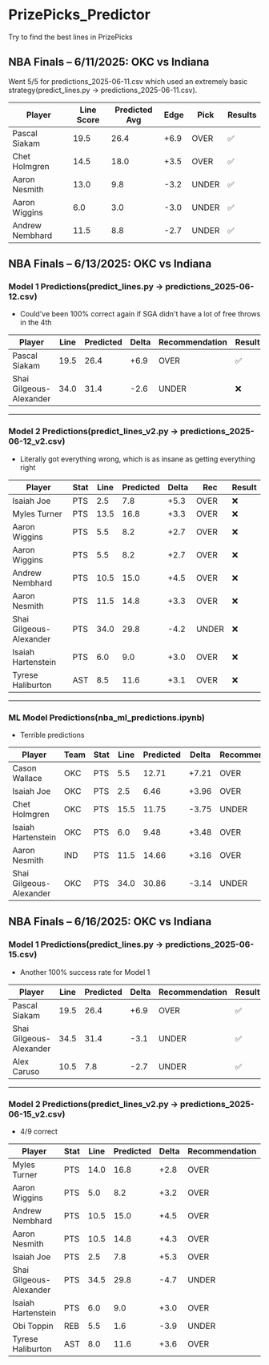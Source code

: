 # PrizePicks_Predictor
Try to find the best lines in PrizePicks

## NBA Finals – 6/11/2025: OKC vs Indiana

Went 5/5 for predictions_2025-06-11.csv which used an extremely basic strategy(predict_lines.py -> predictions_2025-06-11.csv).

| Player            | Line Score | Predicted Avg | Edge  | Pick   | Results |
|-------------------|------------|----------------|--------|--------|---------|
| Pascal Siakam     | 19.5       | 26.4           | +6.9   | OVER   | ✅       |
| Chet Holmgren     | 14.5       | 18.0           | +3.5   | OVER   | ✅       |
| Aaron Nesmith     | 13.0       | 9.8            | -3.2   | UNDER  | ✅       |
| Aaron Wiggins     | 6.0        | 3.0            | -3.0   | UNDER  | ✅       |
| Andrew Nembhard   | 11.5       | 8.8            | -2.7   | UNDER  | ✅       |
 

## NBA Finals – 6/13/2025: OKC vs Indiana

### Model 1 Predictions(predict_lines.py -> predictions_2025-06-12.csv)
- Could've been 100% correct again if SGA didn't have a lot of free throws in the 4th

| Player                  | Line | Predicted | Delta | Recommendation | Result |
|-------------------------|------|-----------|--------|----------------|--------|
| Pascal Siakam           | 19.5 | 26.4      | +6.9   | OVER           | ✅     |
| Shai Gilgeous-Alexander | 34.0 | 31.4      | -2.6   | UNDER          | ❌       |

---

### Model 2 Predictions(predict_lines_v2.py -> predictions_2025-06-12_v2.csv)
- Literally got everything wrong, which is as insane as getting everything right

| Player                  | Stat | Line | Predicted | Delta | Rec   | Result |
|-------------------------|------|------|-----------|--------|--------|--------|
| Isaiah Joe              | PTS  | 2.5  | 7.8       | +5.3   | OVER   | ❌       |
| Myles Turner            | PTS  | 13.5 | 16.8      | +3.3   | OVER   | ❌       |
| Aaron Wiggins           | PTS  | 5.5  | 8.2       | +2.7   | OVER   | ❌       |
| Aaron Wiggins           | PTS  | 5.5  | 8.2       | +2.7   | OVER   | ❌       |
| Andrew Nembhard         | PTS  | 10.5 | 15.0      | +4.5   | OVER   | ❌       |
| Aaron Nesmith           | PTS  | 11.5 | 14.8      | +3.3   | OVER   | ❌       |
| Shai Gilgeous-Alexander | PTS  | 34.0 | 29.8      | -4.2   | UNDER  | ❌       |
| Isaiah Hartenstein      | PTS  | 6.0  | 9.0       | +3.0   | OVER   | ❌       |
| Tyrese Haliburton       | AST  | 8.5  | 11.6      | +3.1   | OVER   | ❌       |

---

### ML Model Predictions(nba_ml_predictions.ipynb)
- Terrible predictions

| Player                  | Team | Stat | Line | Predicted | Delta | Recommendation | Result |
|-------------------------|------|------|------|-----------|--------|----------------|--------|
| Cason Wallace           | OKC  | PTS  | 5.5  | 12.71     | +7.21  | OVER           | ❌       |
| Isaiah Joe              | OKC  | PTS  | 2.5  | 6.46      | +3.96  | OVER           | ❌       |
| Chet Holmgren           | OKC  | PTS  | 15.5 | 11.75     | -3.75  | UNDER          | ✅       |
| Isaiah Hartenstein      | OKC  | PTS  | 6.0  | 9.48      | +3.48  | OVER           | ❌       |
| Aaron Nesmith           | IND  | PTS  | 11.5 | 14.66     | +3.16  | OVER           | ❌       |
| Shai Gilgeous-Alexander | OKC  | PTS  | 34.0 | 30.86     | -3.14  | UNDER          | ❌       |


## NBA Finals – 6/16/2025: OKC vs Indiana

### Model 1 Predictions(predict_lines.py -> predictions_2025-06-15.csv)

- Another 100% success rate for Model 1

| Player                  | Line | Predicted | Delta | Recommendation | Result |
|-------------------------|------|-----------|--------|----------------|--------|
| Pascal Siakam           | 19.5 | 26.4      | +6.9   | OVER           | ✅       |
| Shai Gilgeous-Alexander | 34.5 | 31.4      | -3.1   | UNDER          | ✅       |
| Alex Caruso             | 10.5 | 7.8       | -2.7   | UNDER          | ✅       |

---

### Model 2 Predictions(predict_lines_v2.py -> predictions_2025-06-15_v2.csv)

- 4/9 correct

| Player                  | Stat | Line | Predicted | Delta | Recommendation | Result |
|-------------------------|------|------|-----------|--------|----------------|--------|
| Myles Turner            | PTS  | 14.0 | 16.8      | +2.8   | OVER           | ❌       |
| Aaron Wiggins           | PTS  | 5.0  | 8.2       | +3.2   | OVER           | ✅       |
| Andrew Nembhard         | PTS  | 10.5 | 15.0      | +4.5   | OVER           | ❌       |
| Aaron Nesmith           | PTS  | 10.5 | 14.8      | +4.3   | OVER           | ✅       |
| Isaiah Joe              | PTS  | 2.5  | 7.8       | +5.3   | OVER           | ❌       |
| Shai Gilgeous-Alexander | PTS  | 34.5 | 29.8      | -4.7   | UNDER          | ✅       |
| Isaiah Hartenstein      | PTS  | 6.0  | 9.0       | +3.0   | OVER           | ❌       |
| Obi Toppin              | REB  | 5.5  | 1.6       | -3.9   | UNDER          | ✅       |
| Tyrese Haliburton       | AST  | 8.0  | 11.6      | +3.6   | OVER           | ❌       |

